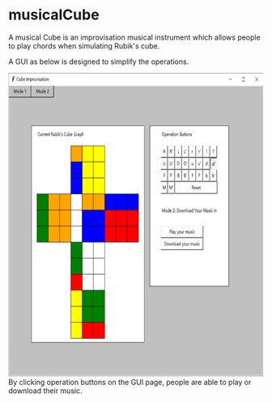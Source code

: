 # musicalCube
A musical Cube is an improvisation musical instrument which allows people to play chords when simulating Rubik's cube.

A GUI as below is designed to simplify the operations.
<div align = "center"><img height = "600" src="https://github.com/JiayingLi0803/musicalCube/blob/main/Images/GUI.png"></div>
By clicking operation buttons on the GUI page, people are able to play or download their music.
